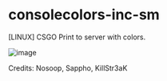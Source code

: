 # consolecolors-inc-sm
[LINUX] CSGO Print to server with colors.

![image](https://user-images.githubusercontent.com/48390633/148484338-ef065fb8-ba7a-4a42-85cb-16d632ee0c22.png)

Credits: Nosoop, Sappho, KillStr3aK
